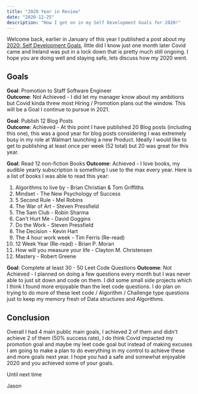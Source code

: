 ```yaml
---
title: "2020 Year in Review"
date: "2020-12-25"
description: "How I got on in my Self Development Goals for 2020!"
---
```


Welcome back, earlier in January of this year I published a post about my [2020: Self Development Goals](./2020-01-05-2020-self-development-goals/index.md), little did I know just one month later Covid came and Ireland was put in a lock down that is pretty much still ongoing. I hope you are doing well and staying safe, lets discuss how my 2020 went.

## Goals

**Goal**: Promotion to Staff Software Engineer  
**Outcome**: Not Achieved - I did let my manager know about my ambitions but Covid kinda threw most Hiring / Promotion plans out the window. This will be a Goal I continue to pursue in 2021.

**Goal**: Publish 12 Blog Posts  
**Outcome**: Achieved - At this point I have published 20 Blog posts (including this one), this was a good year for blog posts considering I was extremely busy in my role at Walmart launching a new Product. Ideally I would like to get to publishing at least once per week (52 total) but 20 was great for this year.

**Goal**: Read 12 non-fiction Books
**Outcome**: Achieved - I love books, my audible yearly subscription is something I use to the max every year. Here is a list of books I was able to read this year:

1. Algorithms to live by - Brian Christian & Tom Griffiths
2. Mindset - The New Psychology of Success
3. 5 Second Rule - Mel Robins
4. The War of Art - Steven Pressfield
5. The 5am Club - Robin Sharma
6. Can't Hurt Me - David Goggins
7. Do the Work - Steven Pressfield
8. The Decision - Kevin Hart
9. The 4 hour work week - Tim Ferris (Re-read)
10. 12 Week Year (Re-read) - Brian P. Moran
11. How will you measure your life - Clayton M. Christensen
12. Mastery - Robert Greene

**Goal**: Complete at least 30 - 50 Leet Code Questions
**Outcome**: Not Achieved - I planned on doing a few questions every month but I was never able to just sit down and code on them. I did some small side projects which I think I found more enjoyable than the leet code questions. I do plan on trying to do more of these leet code / Algorithm / Challenge type questions just to keep my memory fresh of Data structures and Algorithms.

## Conclusion

Overall I had 4 main public main goals, I achieved 2 of them and didn't achieve 2 of them (50% success rate), I do think Covid impacted my promotion goal and maybe my leet code goal but instead of making excuses I am going to make a plan to do everything in my control to achieve these and more goals next year. I hope you had a safe and somewhat enjoyable 2020 and you achieved some of your goals.

Until next time

Jason
